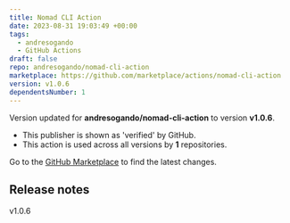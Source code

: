 ```yaml
---
title: Nomad CLI Action
date: 2023-08-31 19:03:49 +00:00
tags:
  - andresogando
  - GitHub Actions
draft: false
repo: andresogando/nomad-cli-action
marketplace: https://github.com/marketplace/actions/nomad-cli-action
version: v1.0.6
dependentsNumber: 1
---
```



Version updated for **andresogando/nomad-cli-action** to version **v1.0.6**.
- This publisher is shown as 'verified' by GitHub.
- This action is used across all versions by **1** repositories.

Go to the [GitHub Marketplace](https://github.com/marketplace/actions/nomad-cli-action) to find the latest changes.

## Release notes

v1.0.6
